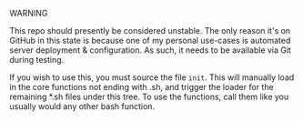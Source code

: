 WARNING

This repo should presently be considered unstable. The only reason it's on GitHub in this state is because one of my personal use-cases is automated server deployment & configuration. As such, it needs to be available via Git during testing.

If you wish to use this, you must source the file `init`. This will manually load in the core functions not ending with .sh, and trigger the loader for the remaining *.sh files under this tree. To use the functions, call them like you usually would any other bash function.
